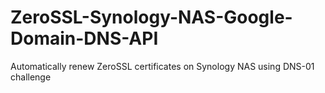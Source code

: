 # ZeroSSL-Synology-NAS-Google-Domain-DNS-API
Automatically renew ZeroSSL certificates on Synology NAS using DNS-01 challenge
